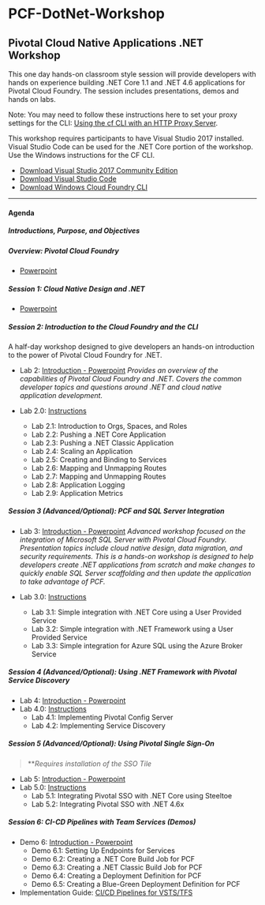 # PCF-DotNet-Workshop
## Pivotal Cloud Native Applications .NET Workshop
This one day hands-on classroom style session will provide developers with hands on experience building .NET Core 1.1 and .NET 4.6 applications for Pivotal Cloud Foundry. The session includes presentations, demos and hands on labs.

Note: You may need to follow these instructions here to set your proxy settings for the CLI: [Using the cf CLI with an HTTP Proxy Server](https://docs.cloudfoundry.org/cf-cli/http-proxy.html).

This workshop requires participants to have Visual Studio 2017 installed.  Visual Studio Code can be used for the .NET Core portion of the workshop.  Use the Windows instructions for the CF CLI.  
- [Download Visual Studio 2017 Community Edition](https://www.visualstudio.com/thank-you-downloading-visual-studio/?sku=Community&rel=15)
- [Download Visual Studio Code](https://code.visualstudio.com/?wt.mc_id=vscom_downloads)
- [Download Windows Cloud Foundry CLI](https://cli.run.pivotal.io/stable?release=windows64&source=github)
- - -
#### Agenda
##### Introductions, Purpose, and Objectives

##### Overview: Pivotal Cloud Foundry
-   [Powerpoint]()

##### Session 1: Cloud Native Design and .NET
-   [Powerpoint]()

##### Session 2: Introduction to the Cloud Foundry and the CLI 

A half-day workshop designed to give developers an hands-on introduction to the power of Pivotal Cloud Foundry for .NET. 

-	Lab 2: [Introduction - Powerpoint]()
	*Provides an overview of the capabilities of Pivotal Cloud Foundry and .NET. Covers the common developer topics and questions around .NET and cloud native application development.*
    
-	Lab 2.0: [Instructions](./Labs/Lab2.md)
	-   Lab 2.1: Introduction to Orgs, Spaces, and Roles
	-   Lab 2.2: Pushing a .NET Core Application
	-   Lab 2.3: Pushing a .NET Classic Application
	-   Lab 2.4: Scaling an Application
	-   Lab 2.5: Creating and Binding to Services
	-   Lab 2.6: Mapping and Unmapping Routes
	-   Lab 2.7: Mapping and Unmapping Routes
	-   Lab 2.8: Application Logging
	-   Lab 2.9: Application Metrics
  
##### Session 3 (Advanced/Optional): PCF and SQL Server Integration
-	Lab 3: [Introduction - Powerpoint]()
	*Advanced workshop focused on the integration of Microsoft SQL Server with Pivotal Cloud Foundry. Presentation topics include cloud native design, data migration, and security requirements. This is a hands-on workshop is designed to help developers create .NET applications from scratch and make changes to quickly enable SQL Server scaffolding and then update the application to take advantage of PCF.*
    
-	Lab 3.0: [Instructions](./Labs/Lab3.md)
	-   Lab 3.1: Simple integration with .NET Core using a User Provided Service
	-   Lab 3.2: Simple integration with .NET Framework using a User Provided Service
	-   Lab 3.3: Simple integration for Azure SQL using the Azure Broker Service
  
##### Session 4 (Advanced/Optional): Using .NET Framework with Pivotal Service Discovery
-	Lab 4: [Introduction - Powerpoint]()
-	Lab 4.0: [Instructions](./Labs/Lab5.md)
	-   Lab 4.1: Implementing Pivotal Config Server
	-   Lab 4.2: Implementing Service Discovery

##### Session 5 (Advanced/Optional): Using Pivotal Single Sign-On

>***Requires installation of the SSO Tile*

-	Lab 5: [Introduction - Powerpoint]()
-	Lab 5.0: [Instructions](./Labs/Lab6.md)
	-   Lab 5.1: Integrating Pivotal SSO with .NET Core using Steeltoe
	-   Lab 5.2: Integrating Pivotal SSO with .NET 4.6x


##### Session 6: CI-CD Pipelines with Team Services (Demos)
-	Demo 6: [Introduction - Powerpoint]()
	-   Demo 6.1: Setting Up Endpoints for Services
	-   Demo 6.2: Creating a .NET Core Build Job for PCF
	-   Demo 6.3: Creating a .NET Classic Build Job for PCF
	-   Demo 6.4: Creating a Deployment Definition for PCF
	-   Demo 6.5: Creating a Blue-Green Deployment Definition for PCF
-	Implementation Guide: [CI/CD Pipelines for VSTS/TFS](./documents/PivotalTeamFoundationServicesCICD.docx.pdf)  

